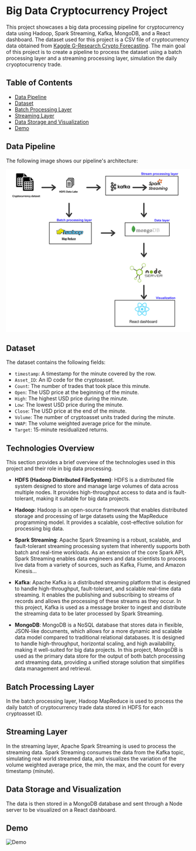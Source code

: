 # Big Data Cryptocurrency Project

This project showcases a big data processing pipeline for cryptocurrency data using Hadoop, Spark Streaming, Kafka, MongoDB, and a React dashboard. The dataset used for this project is a CSV file of cryptocurrency data obtained from [ Kaggle G-Research Crypto Forecasting](https://www.kaggle.com/competitions/g-research-crypto-forecasting/data). The main goal of this project is to create a pipeline to process the dataset using a batch processing layer and a streaming processing layer, simulation the daily cryoptocurrency trade.

## Table of Contents

- [Data Pipeline](#data-pipeline)
- [Dataset](#dataset)
- [Batch Processing Layer](#batch-processing-layer)
- [Streaming Layer](#streaming-layer)
- [Data Storage and Visualization](#data-storage-and-visualization)
- [Demo](#demo)


## Data Pipeline

The following image shows our pipeline's architecture:

![Data Pipeline](./BigDataArchitecture.png)

## Dataset

The dataset contains the following fields:

- `timestamp`: A timestamp for the minute covered by the row.
- `Asset_ID`: An ID code for the cryptoasset.
- `Count`: The number of trades that took place this minute.
- `Open`: The USD price at the beginning of the minute.
- `High`: The highest USD price during the minute.
- `Low`: The lowest USD price during the minute.
- `Close`: The USD price at the end of the minute.
- `Volume`: The number of cryptoasset units traded during the minute.
- `VWAP`: The volume weighted average price for the minute.
- `Target`: 15-minute residualized returns.


## Technologies Overview

This section provides a brief overview of the technologies used in this project and their role in big data processing.

- **HDFS (Hadoop Distributed FileSystem)**: HDFS is a distributed file system designed to store and manage large volumes of data across multiple nodes. It provides high-throughput access to data and is fault-tolerant, making it suitable for big data projects.

- **Hadoop**: Hadoop is an open-source framework that enables distributed storage and processing of large datasets using the MapReduce programming model. It provides a scalable, cost-effective solution for processing big data.

- **Spark Streaming**: Apache Spark Streaming is a robust, scalable, and fault-tolerant streaming processing system that inherently supports both batch and real-time workloads. As an extension of the core Spark API, Spark Streaming enables data engineers and data scientists to process live data from a variety of sources, such as Kafka, Flume, and Amazon Kinesis...

- **Kafka**: Apache Kafka is a distributed streaming platform that is designed to handle high-throughput, fault-tolerant, and scalable real-time data streaming. It enables the publishing and subscribing to streams of records and allows the processing of these streams as they occur. In this project, Kafka is used as a message broker to ingest and distribute the streaming data to be later processed by Spark Streaming.

- **MongoDB**: MongoDB is a NoSQL database that stores data in flexible, JSON-like documents, which allows for a more dynamic and scalable data model compared to traditional relational databases. It is designed to handle high-throughput, horizontal scaling, and high availability, making it well-suited for big data projects. In this project, MongoDB is used as the primary data store for the output of both batch processing and streaming data, providing a unified storage solution that simplifies data management and retrieval.

## Batch Processing Layer

In the batch processing layer, Hadoop MapReduce is used to process the daily batch of cryptocurrency trade data stored in HDFS for each cryptoasset ID.

## Streaming Layer

In the streaming layer, Apache Spark Streaming is used to process the streaming data. Spark Streaming consumes the data from the Kafka topic, simulating real world streamed data, and visualizes the variation of the volume weighted average price, the min, the max, and the count for every timestamp (minute).

## Data Storage and Visualization

The data is then stored in a MongoDB database and sent through a Node server to be visualized on a React dashboard.

## Demo

![Demo](./assets/viz.gif)


